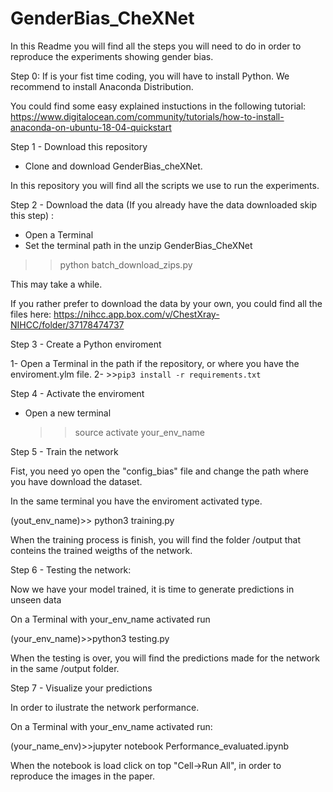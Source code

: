 # GenderBias_CheXNet
In this Readme you will find all the steps you will need to do in order to reproduce the experiments showing gender bias.

Step 0: If is your fist time coding, you will have to install Python. We recommend to install Anaconda Distribution.

You could find some easy explained instuctions in the following tutorial:
https://www.digitalocean.com/community/tutorials/how-to-install-anaconda-on-ubuntu-18-04-quickstart


Step 1 - Download this repository

- Clone and download GenderBias_cheXNet.

In this repository you will find all the scripts we use to run the experiments.

Step 2 - Download the data (If you already have the data downloaded skip this step) :

- Open a Terminal
- Set the terminal path in the unzip GenderBias_CheXNet
>>python batch_download_zips.py

This may take a while. 

If you rather prefer to download the data by your own, you could find all the files here:
https://nihcc.app.box.com/v/ChestXray-NIHCC/folder/37178474737


Step 3 - Create a Python enviroment

  1- Open a Terminal in the path if the repository, or where you have the enviroment.ylm file.
  2- >>`pip3 install -r requirements.txt`

Step 4 - Activate the enviroment

- Open a new terminal
  >>source activate your_env_name

Step 5 - Train the network

Fist, you need yo open the "config_bias" file and change the path where you have download the dataset.

In the same terminal you have the enviroment activated type.

(yout_env_name)>> python3 training.py

When the training process is finish, you will find the folder /output that conteins the trained weigths of the network.

Step 6 - Testing the network:

Now we have your model trained, it is time to generate predictions in unseen data

On a Terminal with your_env_name activated run

  (your_env_name)>>python3 testing.py
  
When the testing is over, you will find the predictions made for the network in the same /output folder.

Step 7 - Visualize your predictions

In order to ilustrate the network performance.

On a Terminal with your_env_name activated run:

   (your_name_env)>>jupyter notebook Performance_evaluated.ipynb
   
When the notebook is load click on top "Cell->Run All", in order to reproduce the images in the paper.


